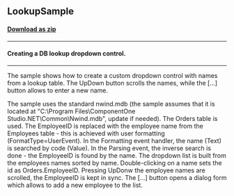 ## LookupSample
#### [Download as zip](https://grapecity.github.io/DownGit/#/home?url=https://github.com/GrapeCity/ComponentOne-WinForms-Samples/tree/master/NetFramework\Input\VB\LookupSample)
____
#### Creating a DB lookup dropdown control.
____
The sample shows how to create a custom dropdown control with names from a lookup table. The UpDown button scrolls the names, while the [...] button allows to enter a new name. 

The sample uses the standard nwind.mdb (the sample assumes that it is located at "C:\Program Files\ComponentOne Studio.NET\Common\Nwind.mdb", update if needed). The Orders table is used. The EmployeeID is replaced with the employee name from the Employees table - this is achieved with user formatting (FormatType=UserEvent). In the Formatting event handler, the name (Text) is searched by code (Value). In the Parsing event, the inverse search is done - the EmployeeID is found by the name. The dropdown list is built from the employees names sorted by name. Double-clicking on a name sets the id as Orders.EmployeeID. Pressing UpDonw the employee names are scrolled, the EmployeeID is kept in sync. The [...] button opens a dialog form which allows to add a new employee to the list. 